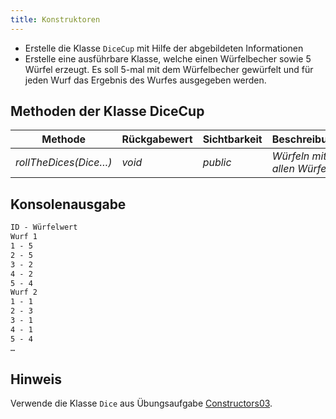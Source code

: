 ```yaml
---
title: Konstruktoren
---
```


- Erstelle die Klasse `DiceCup` mit Hilfe der abgebildeten Informationen
- Erstelle eine ausführbare Klasse, welche einen Würfelbecher sowie 5 Würfel erzeugt. Es soll 5-mal mit dem Würfelbecher gewürfelt und für jeden Wurf das Ergebnis des 
Wurfes ausgegeben werden.

## Methoden der Klasse DiceCup

| Methode               | Rückgabewert | Sichtbarkeit | Beschreibung                |
| --------------------- | ------------ | ------------ | --------------------------- |
| _rollTheDices(Dice…)_ | _void_       | _public_     | _Würfeln mit allen Würfeln_ |

## Konsolenausgabe

```markdown
ID - Würfelwert
Wurf 1
1 - 5
2 - 5
3 - 2
4 - 2
5 - 4
Wurf 2
1 - 1
2 - 3
3 - 1
4 - 1
5 - 4
…
```

## Hinweis
Verwende die Klasse `Dice` aus Übungsaufgabe [Constructors03](constructors03.md).
